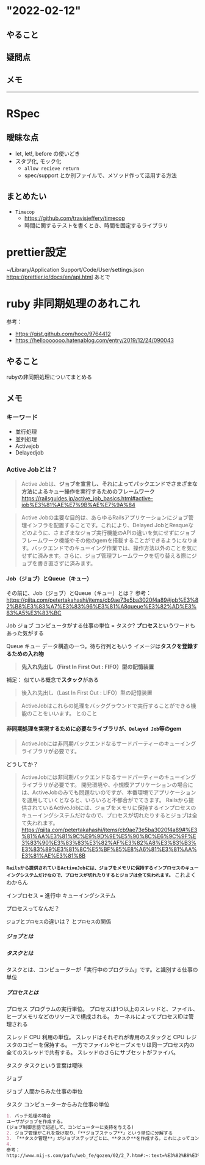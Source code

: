 # "2022-02-12"

## やること

## 疑問点

## メモ

---

# RSpec
## 曖昧な点
- let, let!, before の使いどき
- スタブ化, モック化
    - `allow recieve return`
    - spec/support とか別ファイルで、メソッド作って活用する方法
## まとめたい
- `Timecop`
    - https://github.com/travisjeffery/timecop
    - 時間に関するテストを書くとき、時間を固定するライブラリ

# prettier設定
~/Library/Application Support/Code/User/settings.json
https://prettier.io/docs/en/api.html
あとで

# ruby 非同期処理のあれこれ
参考：
- https://gist.github.com/hoco/9764412
- https://hellooooooo.hatenablog.com/entry/2019/12/24/090043

## やること
rubyの非同期処理についてまとめる

## メモ
### キーワード
- 並行処理
- 並列処理
- Activejob
- Delayedjob

### Active Jobとは？
>Active Jobは、**ジョブを宣言し、それによってバックエンドでさまざまな方法によるキュー操作を実行するためのフレームワーク**
https://railsguides.jp/active_job_basics.html#active-job%E3%81%AE%E7%9B%AE%E7%9A%84

>Active Jobの主要な目的は、あらゆるRailsアプリケーションにジョブ管理インフラを配置することです。これにより、Delayed JobとResqueなどのように、さまざまなジョブ実行機能のAPIの違いを気にせずにジョブフレームワーク機能やその他のgemを搭載することができるようになります。バックエンドでのキューイング作業では、操作方法以外のことを気にせずに済みます。さらに、ジョブ管理フレームワークを切り替える際にジョブを書き直さずに済みます。

#### Job（ジョブ）とQueue（キュー）
その前に、Job（ジョブ）とQueue（キュー）とは？
参考：
https://qiita.com/petertakahashi/items/cb9ae73e5ba3020f4a89#job%E3%82%B8%E3%83%A7%E3%83%96%E3%81%A8queue%E3%82%AD%E3%83%A5%E3%83%BC

Job	ジョブ	コンピュータがする仕事の単位
= タスク?
**プロセス**というワードもあった気がする

Queue	キュー	データ構造の一つ。待ち行列ともいう
イメージは**タスクを登録するための入れ物**
>**先入れ先出し（First In First Out : FIFO）型の記憶装置**

補足：
似ている概念で**スタック**がある
>後入れ先出し（Last In First Out : LIFO）型の記憶装置

>ActiveJobはこれらの処理をバックグラウンドで実行することができる機能のことをいいます。
とのこと

#### 非同期処理を実現するために必要なライブラリが、`Delayed Job`等のgem
>ActiveJobには非同期バックエンドなるサードパーティーのキューイングライブラリが必要です。

どうしてか？
>ActiveJobには非同期バックエンドなるサードパーティーのキューイングライブラリが必要です。
>開発環境や、小規模アプリケーションの場合には、ActiveJobのみでも問題ないのですが、本番環境でアプリケーションを運用していくとなると、いろいろと不都合がでてきます。
>Railsから提供されているActiveJobには、ジョブをメモリに保持するインプロセスのキューイングシステムだけなので、プロセスが切れたりするとジョブは全て失われます。
https://qiita.com/petertakahashi/items/cb9ae73e5ba3020f4a89#%E3%81%AA%E3%81%9C%E9%9D%9E%E5%90%8C%E6%9C%9F%E3%83%90%E3%83%83%E3%82%AF%E3%82%A8%E3%83%B3%E3%83%89%E3%81%8C%E5%BF%85%E8%A6%81%E3%81%AA%E3%81%AE%E3%81%8B

**`Railsから提供されているActiveJobには、ジョブをメモリに保持するインプロセスのキューイングシステムだけなので、プロセスが切れたりするとジョブは全て失われます。`**
これよくわからん

インプロセス = 進行中
キューイングシステム

プロセスってなんだ？

`ジョブ`と`プロセス`の違いは？
と`プロセス`の関係

##### ジョブとは
##### タスクとは
タスクとは、コンピューターが「実行中のプログラム」です。と識別する仕事の単位
##### プロセスとは

プロセス
プログラムの実行単位。
プロセスは1つ以上のスレッドと、ファイル、ヒープメモリなどのリソースで構成される。
カーネルによってプロセスIDは管理される

スレッド
CPU 利用の単位。
スレッドはそれぞれが専用のスタックと CPU レジスタのコピーを保持する。
一方でファイルやヒープメモリは同一プロセス内の全てのスレッドで共有する。
スレッドのさらにサブセットがファイバ。

タスク
タスクという言葉は曖昧

ジョブ

ジョブ
人間からみた仕事の単位

タスク
コンピューターからみた仕事の単位

```md
1. バッチ処理の場合
ユーザがジョブを作成する。
(ジョブ制御言語で記述して、コンピューターに支持を与える)
2. ジョブ管理がこれを受け取り、「**ジョブステップ**」という単位に分解する
3. 「**タスク管理**」がジョブステップごとに、**タスク**を作成する。これによってコンピューターが実行できるようになる
4. 
参考：
http://www.mij-s.com/pafu/web_fe/gozen/02/2_7.htm#:~:text=%E3%82%B8%E3%83%A7%E3%83%96%E3%81%A8%E3%82%BF%E3%82%B9%E3%82%AF%20%E3%80%8C%E3%82%B8%E3%83%A7%E3%83%96%E3%80%8D%E3%81%A8,%E3%82%8B%E5%86%85%E9%83%A8%E5%87%A6%E7%90%86%E3%81%AE%E5%8D%98%E4%BD%8D)%E3%80%82&text=%E3%82%B8%E3%83%A7%E3%83%96%E7%AE%A1%E7%90%86%E3%81%8C%E3%81%93%E3%82%8C%E3%82%92,%E5%8D%98%E4%BD%8D%E3%81%AB%E5%88%86%E5%89%B2%E3%81%97%E3%81%BE%E3%81%99%E3%80%82
```



